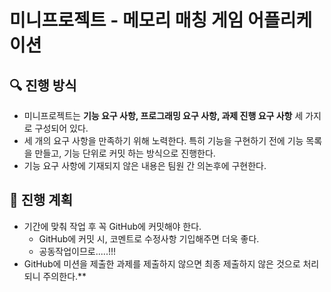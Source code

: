 # 미니프로젝트 - 메모리 매칭 게임 어플리케이션

## 🔍 진행 방식

- 미니프로젝트는 **기능 요구 사항, 프로그래밍 요구 사항, 과제 진행 요구 사항** 세 가지로 구성되어 있다.
- 세 개의 요구 사항을 만족하기 위해 노력한다. 특히 기능을 구현하기 전에 기능 목록을 만들고, 기능 단위로 커밋 하는 방식으로 진행한다.
- 기능 요구 사항에 기재되지 않은 내용은 팀원 간 의논후에 구현한다.

## 📮 진행 계획

- 기간에 맞춰 작업 후 꼭 GitHub에 커밋해야 한다.
    - GitHub에 커밋 시, 코멘트로 수정사항 기입해주면 더욱 좋다.
    - 공동작업이므로.....!!!
- GitHub에 미션을 제출한 과제를 제출하지 않으면 최종 제출하지 않은 것으로 처리되니 주의한다.**